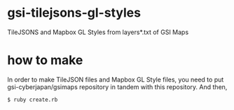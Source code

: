 # gsi-tilejsons-gl-styles
TileJSONS and Mapbox GL Styles from layers*.txt of GSI Maps

# how to make
In order to make TileJSON files and Mapbox GL Style files, you need to put gsi-cyberjapan/gsimaps repository in tandem with this repository. And then,
```
$ ruby create.rb
```
